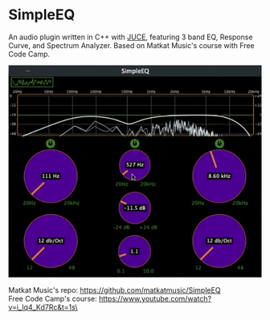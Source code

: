 # SimpleEQ
An audio plugin written in C++ with [JUCE](https://juce.com/), featuring 3 band EQ, Response Curve, and Spectrum Analyzer. Based on Matkat Music's course with Free Code Camp.

![Finished Plugin](demo.gif)

Matkat Music's repo: https://github.com/matkatmusic/SimpleEQ  
Free Code Camp's course: https://www.youtube.com/watch?v=i_Iq4_Kd7Rc&t=1s\
